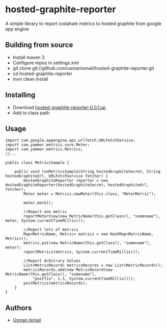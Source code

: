 hosted-graphite-reporter
========================

A simple library to report codahale metrics to hosted graphite from google app engine

Building from source
-------------

* Install maven 3
* Configure repos in settings.xml
* git clone git://github.com/usmanismail/hosted-graphite-reporter.git
* cd hosted-graphite-reporter
* mvn clean install

Installing
-------------
* Download [hosted-graphite-reporter-0.0.1.jar](https://github.com/usmanismail/hosted-graphite-reporter/blob/master/releases/hosted-graphite-reporter-0.0.1.jar?raw=true) 
* Add to class path


Usage
-------------

	import com.google.appengine.api.urlfetch.URLFetchService;
	import com.yammer.metrics.core.Meter;
	import com.yammer.metrics.Metrics;
	//...
	
	public class MetricsSample {
	
		public void runMetricsSample(String hostedGraphiteSecret, String hostedGraphiteUrl, URLFetchService fetcher) {
			HostedGraphiteReporter reporter = new HostedGraphiteReporter(hostedGraphiteSecret, hostedGraphiteUrl, fetcher);
			Meter meter = Metrics.newMeter(this.class, "MeterMetric");

			meter.mark();

			//Report one metric
			reportMeterView(new MetricName(this.getClass(), "somename"), meter, System.currentTimeMillis());
	
			//Report lots of metrics
			Map<MetricName, Metric> metrics = new HashMap<MetricName, Metric>();
			metrics.put(new MetricName(this.getClass(), "somename"), meter);
			reportMetrics(metrics, System.currentTimeMillis());
	
			//Report Arbitrary Values
			List<MetricRecord> metricsRecords = new List<MetricRecord>();
			metricsRecords.add(new MetricRecord(new MetricName(this.getClass(), "somename"), 
				"postfix", 1.5, System.currentTimeMillis()));
			postMetrics(metricsRecords);
		}
	}
	
Authors
-------------
* [Usman Ismail](http://www.techtraits.com/usman.html)	